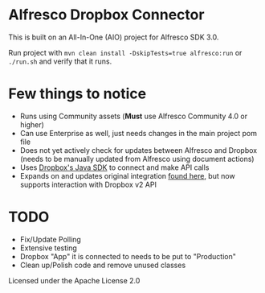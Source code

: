 # Alfresco Dropbox Connector

This is built on an All-In-One (AIO) project for Alfresco SDK 3.0. 

Run project with `mvn clean install -DskipTests=true alfresco:run` or `./run.sh` and verify that it runs.
 
# Few things to notice

 * Runs using Community assets (**Must** use Alfresco Community 4.0 or higher)
 * Can use Enterprise as well, just needs changes in the main project pom file
 * Does not yet actively check for updates between Alfresco and Dropbox (needs to be manually updated from Alfresco using document actions) 
 * Uses [Dropbox's Java SDK](https://www.dropbox.com/developers/documentation/java) to connect and make API calls
 * Expands on and updates original integration [found here](https://github.com/Alfresco/alfresco-dropbox-integration), but now supports interaction with Dropbox v2 API
 
# TODO
 
  * Fix/Update Polling
  * Extensive testing
  * Dropbox "App" it is connected to needs to be put to "Production"
  * Clean up/Polish code and remove unused classes
  
 
Licensed under the Apache License 2.0   
  
 
